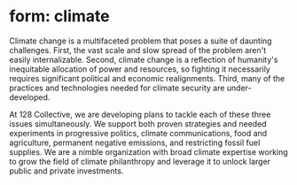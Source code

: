 # form: climate

Climate change is a multifaceted problem that poses a suite of daunting challenges. First, the vast scale and slow spread of the problem aren't easily internalizable. Second, climate change is a reflection of humanity's inequitable allocation of power and resources, so fighting it necessarily requires significant political and economic realignments. Third, many of the practices and technologies needed for climate security are under-developed.

At 128 Collective, we are developing plans to tackle each of these three issues simultaneously. We support both proven strategies and needed experiments in progressive politics, climate communications, food and agriculture, permanent negative emissions, and restricting fossil fuel supplies. We are a nimble organization with broad climate expertise working to grow the field of climate philanthropy and leverage it to unlock larger public and private investments.
